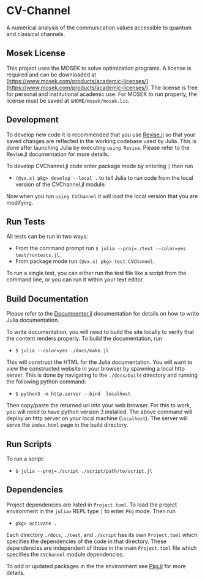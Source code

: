 # CV-Channel
A numerical analysis of the communication values accessible to quantum and classical channels.

## Mosek License

This project uses the MOSEK to solve optimization programs. A license is required
and can be downloaded at [https://www.mosek.com/products/academic-licenses/](https://www.mosek.com/products/academic-licenses/). The license is free for personal and institutional academic use.
For MOSEK to run properly, the license must be saved at `$HOME/mosek/mosek.lic`.

## Development

To develop new code it is recommended that you use [Revise.jl](https://timholy.github.io/Revise.jl/stable/)
so that your  saved changes are reflected in the working codebase used by Julia.
This is done after launching Julia by executing `using Revise`.
Please refer to the Revise.jl documentation for more details.

To develop CVChannel.jl code enter package mode by entering `]` then run
* `(@vx.x) pkg> develop --local .` to tell Julia to run code from the local version of the CVChannel.jl module.

Now when you run `using CVChannel` it will load the local version that you are modifying.

## Run Tests

All tests can be run in two ways:
* From the command prompt run `$ julia --proj=./test --color=yes test/runtests.jl`.
* From package mode run `(@vx.x) pkg> test CVChannel`.

To run a single test,  you can either run the test file like a script from the command line,
or you can run it within your text editor.

## Build Documentation

Please refer to the [Documnenter.jl](https://juliadocs.github.io/Documenter.jl/stable/)
documentation for details on how  to write Julia documentation.

To write documentation, you will need to  build the  site locally to verify  that
the content renders properly.
To build the documentation, run
* `$ julia --color=yes ./docs/make.jl`

This will construct the HTML for the Julia documentation. You will want to  view
the constructed website in your browser by spawning a local http server.
This is done by navigating to the `./docs/build` directory
and running the following  python command:
* `$ python3 -m http.server --bind  localhost`

Then copy/paste the returned url into your web browser.
For this to work, you will need to have python version 3 installed. The above
command will deploy an http server on your local machine (`localhost`). The server
will serve the `index.html` page in the build directory.

## Run Scripts

To run a script:
* `$ julia --proj=./script ./script/path/to/script.jl`

## Dependencies

Project dependencies are listed in `Project.toml`. To load the project environment
in the `julia>` REPL type `]` to enter `Pkg` mode. Then run
* `pkg> activate .`

Each directory `./docs`, `./test`, and `./script` has its own `Project.toml` which
specifies the dependencies of the code in that directory. These dependencies are
independent of those in the main `Project.toml` file which specifies the `CVChannel`
module dependencies.

To add or updated packages in the the environment see [Pkg.jl](https://julialang.github.io/Pkg.jl/v1/)
for more details.
